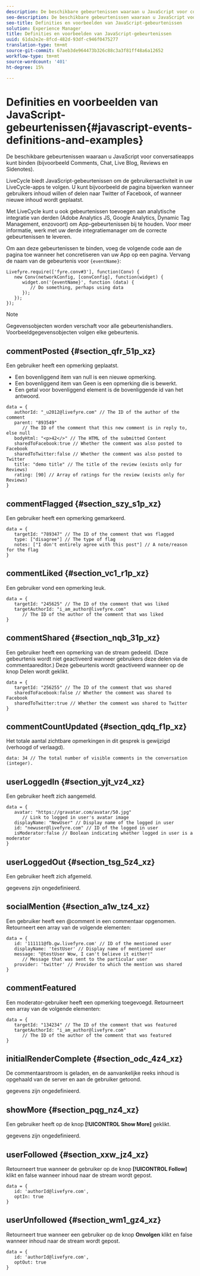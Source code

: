 ```yaml
---
description: De beschikbare gebeurtenissen waaraan u JavaScript voor conversatieapps kunt binden (bijvoorbeeld Comments, Chat, Live Blog, Reviews en Sidenotes).
seo-description: De beschikbare gebeurtenissen waaraan u JavaScript voor conversatieapps kunt binden (bijvoorbeeld Comments, Chat, Live Blog, Reviews en Sidenotes).
seo-title: Definities en voorbeelden van JavaScript-gebeurtenissen
solution: Experience Manager
title: Definities en voorbeelden van JavaScript-gebeurtenissen
uuid: 61da2e2e-8fcd-482d-93df-c946f0475277
translation-type: tm+mt
source-git-commit: 67aeb3de964473b326c88c3a3f81ff48a6a12652
workflow-type: tm+mt
source-wordcount: '401'
ht-degree: 15%

---
```



# Definities en voorbeelden van JavaScript-gebeurtenissen{#javascript-events-definitions-and-examples}

De beschikbare gebeurtenissen waaraan u JavaScript voor conversatieapps kunt binden (bijvoorbeeld Comments, Chat, Live Blog, Reviews en Sidenotes).

LiveCycle biedt JavaScript-gebeurtenissen om de gebruikersactiviteit in uw LiveCycle-apps te volgen. U kunt bijvoorbeeld de pagina bijwerken wanneer gebruikers inhoud willen of delen naar Twitter of Facebook, of wanneer nieuwe inhoud wordt geplaatst.

Met LiveCycle kunt u ook gebeurtenissen toevoegen aan analytische integratie van derden (Adobe Analytics JS, Google Analytics, Dynamic Tag Management, enzovoort) om App-gebeurtenissen bij te houden. Voor meer informatie, werk met uw derde integratiemanager om de correcte gebeurtenissen te leveren.

Om aan deze gebeurtenissen te binden, voeg de volgende code aan de pagina toe wanneer het concretiseren van uw App op een pagina. Vervang de naam van de gebeurtenis voor `{eventName}`:

```
Livefyre.require(['fyre.conv#3'], function(Conv) { 
   new Conv(networkConfig, [convConfig], function(widget) { 
      widget.on('{eventName}', function (data) { 
         // Do something, perhaps using data 
      }); 
   }); 
});
```

>[!NOTE]
>
>Gegevensobjecten worden verschaft voor alle gebeurtenishandlers. Voorbeeldgegevensobjecten volgen elke gebeurtenis.

## commentPosted {#section_qfr_51p_xz}

Een gebruiker heeft een opmerking geplaatst.

* Een bovenliggend item van null is een nieuwe opmerking.
* Een bovenliggend item van Geen is een opmerking die is bewerkt.
* Een getal voor bovenliggend element is de bovenliggende id van het antwoord.

```
data = { 
   authorId: "_u2012@livefyre.com" // The ID of the author of the comment  
   parent: "893549"  
      // The ID of the comment that this new comment is in reply to, else null 
   bodyHtml: "<p>42</>" // The HTML of the submitted Content 
   sharedToFacebook:true // Whether the comment was also posted to Facebook 
   sharedToTwitter:false // Whether the comment was also posted to Twitter 
   title: "demo title" // The title of the review (exists only for Reviews) 
   rating: [90] // Array of ratings for the review (exists only for Reviews) 
} 
```

## commentFlagged {#section_szy_s1p_xz}

Een gebruiker heeft een opmerking gemarkeerd.

```
data = { 
   targetId: "789347" // The ID of the comment that was flagged 
   type: ["disagree"] // The type of flag 
   notes: ["I don't entirely agree with this post"] // A note/reason for the flag 
}
```

## commentLiked {#section_vc1_r1p_xz}

Een gebruiker vond een opmerking leuk.

```
data = { 
   targetId: "245625" // The ID of the comment that was liked 
   targetAuthorId: "i_am_author@livefyre.com"  
      // The ID of the author of the comment that was liked 
} 
```

## commentShared {#section_nqb_31p_xz}

Een gebruiker heeft een opmerking van de stream gedeeld. (Deze gebeurtenis wordt niet geactiveerd wanneer gebruikers deze delen via de commentaareditor.) Deze gebeurtenis wordt geactiveerd wanneer op de knop Delen wordt geklikt.

```
data = { 
   targetId: "256255" // The ID of the comment that was shared 
   sharedToFacebook:false // Whether the comment was shared to Facebook 
   sharedToTwitter:true // Whether the comment was shared to Twitter 
}
```

## commentCountUpdated {#section_qdq_f1p_xz}

Het totale aantal zichtbare opmerkingen in dit gesprek is gewijzigd (verhoogd of verlaagd).

```
data: 34 // The total number of visible comments in the conversation (integer). 
```

## userLoggedIn {#section_yjt_vz4_xz}

Een gebruiker heeft zich aangemeld.

```
data = { 
   avatar: "https://gravatar.com/avatar/50.jpg"  
      // Link to logged in user's avatar image 
   displayName: "NewUser" // Display name of the logged in user 
   id: "newuser@livefyre.com" // ID of the logged in user 
   isModerator:false // Boolean indicating whether logged in user is a moderator 
}
```

## userLoggedOut {#section_tsg_5z4_xz}

Een gebruiker heeft zich afgemeld.

gegevens zijn ongedefinieerd.

## socialMention {#section_a1w_tz4_xz}

Een gebruiker heeft een @comment in een commentaar opgenomen. Retourneert een array van de volgende elementen:

```
data = { 
   id: '111111@fb.gw.livefyre.com' // ID of the mentioned user 
   displayName: 'testUser' // Display name of mentioned user 
   message: "@testUser Wow, I can't believe it either!"  
      // Message that was sent to the particular user 
   provider: 'twitter' // Provider to which the mention was shared 
} 
```

## commentFeatured

Een moderator-gebruiker heeft een opmerking toegevoegd. Retourneert een array van de volgende elementen:

```
data = { 
   targetId: "134234" // The ID of the comment that was featured 
   targetAuthorId: "i_am_author@livefyre.com"  
      // The ID of the author of the comment that was featured 
}
```

## initialRenderComplete {#section_odc_4z4_xz}

De commentaarstroom is geladen, en de aanvankelijke reeks inhoud is opgehaald van de server en aan de gebruiker getoond.

gegevens zijn ongedefinieerd.

## showMore {#section_pqg_nz4_xz}

Een gebruiker heeft op de knop **[!UICONTROL Show More]** geklikt.

gegevens zijn ongedefinieerd.

## userFollowed {#section_xxw_jz4_xz}

Retourneert true wanneer de gebruiker op de knop **[!UICONTROL Follow]** klikt en false wanneer inhoud naar de stream wordt gepost.

```
data = { 
   id: 'authorId@livefyre.com', 
   optIn: true 
}
```

## userUnfollowed {#section_wm1_gz4_xz}

Retourneert true wanneer een gebruiker op de knop **Onvolgen** klikt en false wanneer inhoud naar de stream wordt gepost.

```
data = { 
   id: 'authorId@livefyre.com', 
   optOut: true 
}
```

